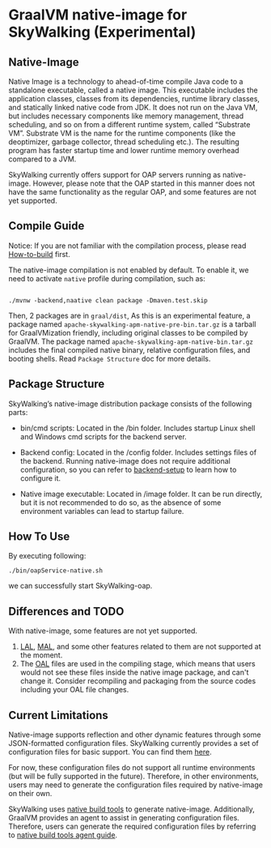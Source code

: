 # GraalVM native-image for SkyWalking (Experimental)

## Native-Image
Native Image is a technology to ahead-of-time compile Java code to a standalone executable, called a native image. 
This executable includes the application classes, classes from its dependencies, runtime library classes, 
and statically linked native code from JDK. It does not run on the Java VM, but includes necessary components like memory management, thread scheduling, and so on from a different runtime system, called “Substrate VM”. 
Substrate VM is the name for the runtime components (like the deoptimizer, garbage collector, thread scheduling etc.).
The resulting program has faster startup time and lower runtime memory overhead compared to a JVM.

SkyWalking currently offers support for OAP servers running as native-image. However, please note that the OAP started in this manner does not have the same functionality as the regular OAP, and some features are not yet supported.

## Compile Guide
Notice: If you are not familiar with the compilation process, please read [How-to-build](../../guides/How-to-build.md) first.

The native-image compilation is not enabled by default. To enable it, we need to activate `native` profile during compilation, such as:

```shell

./mvnw -backend,naative clean package -Dmaven.test.skip

```

Then, 2 packages are in `graal/dist`,
As this is an experimental feature, a package named `apache-skywalking-apm-native-pre-bin.tar.gz` is a tarball for GraalVMization friendly, including original classes to be compiled by GraalVM.
The package named `apache-skywalking-apm-native-bin.tar.gz` includes the final compiled native binary, relative configuration files, and booting shells. Read `Package Structure` doc for more details.

## Package Structure

SkyWalking’s native-image distribution package consists of the following parts:

* bin/cmd scripts: Located in the /bin folder. Includes startup Linux shell and Windows cmd scripts for the backend server.

* Backend config: Located in the /config folder. Includes settings files of the backend. Running native-image does not require additional configuration, so you can refer to [backend-setup](backend-setup.md) to learn how to configure it.

* Native image executable: Located in /image folder. It can be run directly, but it is not recommended to do so, as the absence of some environment variables can lead to startup failure. 

## How To Use
By executing following:

```shell
./bin/oapService-native.sh 
```
we can successfully start SkyWalking-oap.

## Differences and TODO
With native-image, some features are not yet supported.

1. [LAL](../../concepts-and-designs/lal.md), [MAL](../../concepts-and-designs/mal.md), and some other features related to them are not supported at the moment.
2. The [OAL](../../concepts-and-designs/oal.md) files are used in the compiling stage, which means that users would not see these files inside the native image package, and can't change it. Consider recompiling and packaging from the source codes including your OAL file changes.

## Current Limitations
Native-image supports reflection and other dynamic features through some JSON-formatted configuration files. SkyWalking currently provides a set of configuration files for basic support. You can find them [here](https://github.com/apache/skywalking/tree/master/graal/graal-server-starter/src/main/resources/META-INF/native-image).

For now, these configuration files do not support all runtime environments (but will be fully supported in the future). Therefore, in other environments, users may need to generate the configuration files required by native-image on their own.

SkyWalking uses [native build tools](https://graalvm.github.io/native-build-tools/latest/maven-plugin.html) to generate native-image. Additionally, GraalVM provides an agent to assist in generating configuration files. Therefore, users can generate the required configuration files by referring to [native build tools agent guide](https://graalvm.github.io/native-build-tools/latest/maven-plugin.html#agent-support).

